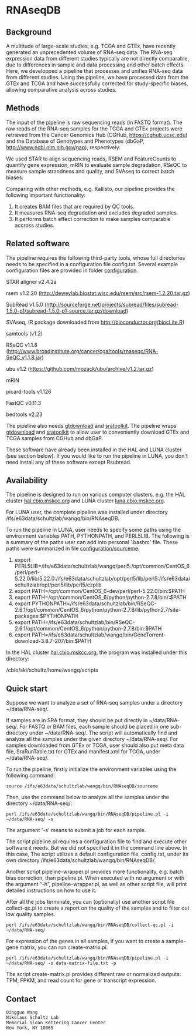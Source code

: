 # RNAseqDB

Background
----------
A multitude of large-scale studies, e.g. TCGA and GTEx, have recently generated an unprecedented volume of RNA-seq data. The RNA-seq expression data from different studies typically are not directly comparable, due to differences in sample and data processing and other batch effects. Here, we developped a pipeline that processes and unifies RNA-seq data from different studies. Using the pipeline, we have processed data from the GTEx and TCGA and have successfully corrected for study-specific biases, allowing comparative analysis across studies. 

Methods
----------
The input of the pipeline is raw sequencing reads (in FASTQ format). The raw reads of the RNA-seq samples for the TCGA and GTEx projects were retrieved from the Cancer Genomics Hub (CGHub, https://cghub.ucsc.edu) and the Database of Genotypes and Phenotypes (dbGaP, http://www.ncbi.nlm.nih.gov/gap), respectively.

We used STAR to align sequencing reads, RSEM and FeatureCounts to quantify gene expression, mRIN to evaluate sample degradation, RSeQC
to measure sample strandness and quality, and SVAseq to correct batch biases.  

Comparing with other methods, e.g. Kallisto, our pipeline provides the following important functionality:
 1. It creates BAM files that are required by QC tools.
 2. It measures RNA-seq degradation and excludes degraded samples.
 3. It performs batch effect correction to make samples comparable accross studies.

Related software
----------
The pipeline requires the following third-party tools, whose full directories needs to be specified in a configuration file config.txt. Several example configuration files are provided in folder [configuration](https://github.com/mskcc/RNAseqDB/tree/master/configuration).

 STAR aligner v2.4.2a 
 
 rsem v1.2.20 (http://deweylab.biostat.wisc.edu/rsem/src/rsem-1.2.20.tar.gz)
 
 SubRead v1.5.0 (http://sourceforge.net/projects/subread/files/subread-1.5.0-p1/subread-1.5.0-p1-source.tar.gz/download)

 SVAseq, (R package downloaded from http://bioconductor.org/biocLite.R)
 
 samtools (v1.2)

 RSeQC v1.1.8 (http://www.broadinstitute.org/cancer/cga/tools/rnaseqc/RNA-SeQC_v1.1.8.jar)

 ubu v1.2 (https://github.com/mozack/ubu/archive/v1.2.tar.gz)

 mRIN

 picard-tools v1.126

 FastQC v0.11.3

 bedtools v2.23

The pipeline also needs [gtdownload]() and [sratoolkit](). The pipeline wraps [gtdownload]() and [sratoolkit]() to allow user to conveniently download GTEx and TCGA samples from CGHub and dbGaP.

These software have already been installed in the HAL and LUNA cluster (see section below). If you would like to run the pipeline in LUNA, you don't need install any of these software except Rsubread.

Availability
----------
The pipeline is designed to run on various computer clusters, e.g. the HAL cluster [hal.cbio.mskcc.org]() and LUNA cluster [luna.cbio.mskcc.org]().  

For LUNA user, the complete pipeline was installed under directory /ifs/e63data/schultzlab/wangq/bin/RNAseqDB. 

To run the pipeline in LUNA, user needs to specify some paths using the environment variables PATH, PYTHONPATH, and PERL5LIB. The following is a summary of the paths user can add into personal '.bashrc' file. These paths were summarized in file [configuration/sourceme](https://github.com/mskcc/RNAseqDB/blob/master/configuration/sourceme). 
 1. export PERL5LIB=/ifs/e63data/schultzlab/wangq/perl5:/opt/common/CentOS_6/perl/perl-5.22.0/lib/5.22.0:/ifs/e63data/schultzlab/opt/perl5/lib/perl5:/ifs/e63data/schultzlab/opt/perl5/lib/perl5/czplib
 2. export PATH=/opt/common/CentOS_6-dev/perl/perl-5.22.0/bin:$PATH
 3. export PATH=/opt/common/CentOS_6/python/python-2.7.8/bin/:$PATH
 4. export PYTHONPATH=/ifs/e63data/schultzlab/bin/RSeQC-2.6.1/opt/common/CentOS_6/python/python-2.7.8/lib/python2.7/site-packages:$PYTHONPATH
 5. export PATH=/ifs/e63data/schultzlab/bin/RSeQC-2.6.1/opt/common/CentOS_6/python/python-2.7.8/bin:$PATH
 6. export PATH=/ifs/e63data/schultzlab/wangq/bin/GeneTorrent-download-3.8.7-207/bin:$PATH

In the HAL cluster [hal.cbio.mskcc.org](), the program was installed under this directory: 

/cbio/ski/schultz/home/wangq/scripts

Quick start
----------
Suppose we want to analyze a set of RNA-seq samples under a directory ~/data/RNA-seq/. 

If samples are in SRA format, they should be put directly in ~/data/RNA-seq/. For FASTQ or BAM files, each sample should be placed in one sub-directory under ~/data/RNA-seq/. The script will automatically find and analyze all the samples under the given directory ~/data/RNA-seq/. For samples downloaded from GTEx or TCGA, user should also put meta data file, SraRunTable.txt for GTEx and manifest.xml for TCGA, under ~/data/RNA-seq/.

To run the pipeline, firstly initialize the environment variables using the following command:

    source /ifs/e63data/schultzlab/wangq/bin/RNAseqDB/sourceme

Then, use the command below to analyze all the samples under the directory ~/data/RNA-seq/:

    perl /ifs/e63data/schultzlab/wangq/bin/RNAseqDB/pipeline.pl -i ~/data/RNA-seq/ -s

The argument '-s' means to submit a job for each sample. 

The script pipeline.pl requires a configuration file to find and execute other software it needs. But we did not specified it in the command line above. In this case, The script utilizes a default configuration file, config.txt, under its own directory /ifs/e63data/schultzlab/wangq/bin/RNAseqDB/.

Another script pipeline-wrapper.pl provides more functionality, e.g. batch bias correction, than pipeline.pl. When executed with no argument or with the argument “-h”, pipeline-wrapper.pl, as well as other script file, will print detailed instructions on how to use it.

After all the jobs terminate, you can (optionally) use another script file collect-qc.pl to create a report on the quality of the samples and to filter out low quality samples. 

    perl /ifs/e63data/schultzlab/wangq/bin/RNAseqDB/collect-qc.pl -i ~/data/RNA-seq/

For expression of the genes in all samples, if you want to create a sample-gene matrix, you can run  create-matrix.pl:

    perl /ifs/e63data/schultzlab/wangq/bin/RNAseqDB/pipeline.pl -i ~/data/RNA-seq/ -o data-matrix-file.txt -p

The script create-matrix.pl provides different raw or normalized outputs: TPM, FPKM, and read count for gene or transcript expression. 


Contact
----------

    Qingguo Wang
    Nikolaus Schultz Lab
    Memorial Sloan Kettering Cancer Center
    New York, NY 10065
